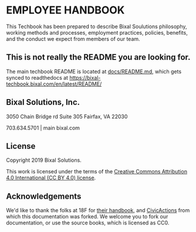 # EMPLOYEE HANDBOOK

This Techbook has been prepared to describe Bixal Soulutions philosophy, working methods and processes, employment practices, policies, benefits, and the conduct we expect from members of our team.

## This is not really the README you are looking for.

The main techbook README is located at [docs/README.md](docs/README.md), which gets synced to readthedocs at <https://bixal-techbook.bixal.com/en/latest/README/>

## Bixal Solutions, Inc.

3050 Chain Bridge rd
Suite 305
Fairfax, VA 22030

703.634.5701 | main
bixal.com

## License

Copyright 2019 Bixal Solutions.

This work is licensed under the terms of the [Creative Commons Attribution 4.0 International (CC BY 4.0) license](docs/LICENSE.md).

## Acknowledgements

We'd like to thank the folks at 18F for [their handbook](https://github.com/18F/handbook), and [CivicActions](https://github.com/CivicActions/handbook) from which this documentation was forked. We welcome you to fork our documentation, or use the source books, which is licensed as CC0.
